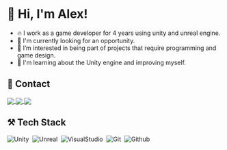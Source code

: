 <h1 align="left"> 👋 Hi, I'm Alex!</h1>

- 🔥 I work as a game developer for 4 years using unity and unreal engine.
- 💼 I'm currently looking for an opportunity.
- 👀 I’m interested in being part of projects that require programming and game design.
- 🌱 I'm learning about the Unity engine and improving myself.

## 🔎 Contact
<a href="https://linkedin.com/in/alex-walkergd" target="_blank">
<img align="center" src="https://img.shields.io/badge/-alexwalker-05122A?style=flat&logo=linkedin"/>
</a>

<a href="https://instagram.com/alexwalkergd">
<img align="center" src="https://img.shields.io/badge/-alexwalker-05122A?style=flat&logo=instagram"/>
</a>

<a href="https://discord.gg/9acZCBgn">
<img align="center" src="https://img.shields.io/badge/-alexwalker-05122A?style=flat&logo=discord"/>
</a>

## ⚒️ Tech Stack 

![Unity](https://img.shields.io/badge/-Unity-05122A?style=flat&logo=unity)&nbsp;
![Unreal](https://img.shields.io/badge/-Unreal%20Engine-05122A?style=flat&logo=unrealengine)&nbsp;
![VisualStudio](https://img.shields.io/badge/-Visual%20Studio-05122A?style=flat&logo=visualstudio&logoColor=9370DB)&nbsp;
![Git](https://img.shields.io/badge/-Git-05122A?style=flat&logo=git)&nbsp;
![Github](https://img.shields.io/badge/-Github-05122A?style=flat&logo=github)&nbsp;
